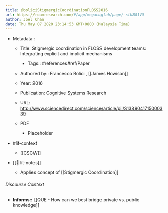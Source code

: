 ```yaml
---
title: @boliciStigmergicCoordinationFLOSS2016
url: https://roamresearch.com/#/app/megacoglab/page/-slU881VQ
author: Joel Chan
date: Thu May 07 2020 23:14:53 GMT+0800 (Malaysia Time)
---
```


- Metadata::

    - Title: Stigmergic coordination in FLOSS development teams: Integrating explicit and implicit mechanisms

        - Tags:: #references#ref/Paper

    - Authored by::  Francesco Bolici ,  [[James Howison]]

    - Year: 2016

    - Publication: Cognitive Systems Research

    - URL: http://www.sciencedirect.com/science/article/pii/S1389041715000339

    - PDF

        - Placeholder
- #lit-context

    - [[CSCW]]
- [[📝 lit-notes]]

    - Applies concept of [[Stigmergic Coordination]]

###### Discourse Context

- **Informs::** [[QUE - How can we best bridge private vs. public knowledge]]

